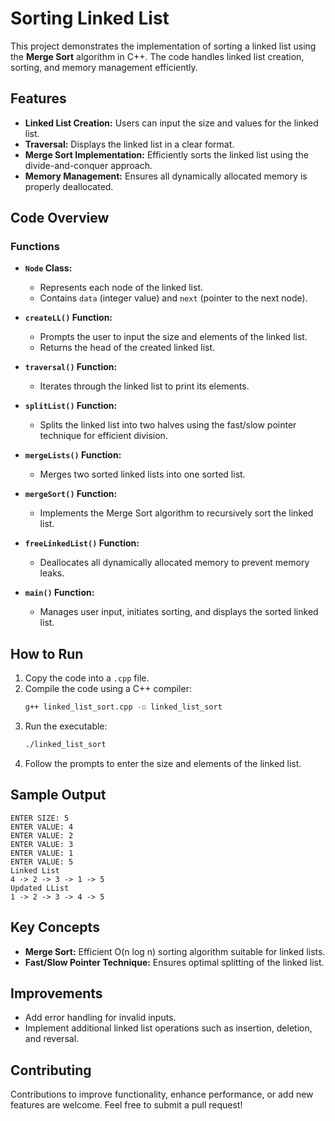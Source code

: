 # Sorting Linked List

This project demonstrates the implementation of sorting a linked list using the **Merge Sort** algorithm in C++. 
The code handles linked list creation, sorting, and memory management efficiently.

## Features
- **Linked List Creation:** Users can input the size and values for the linked list.
- **Traversal:** Displays the linked list in a clear format.
- **Merge Sort Implementation:** Efficiently sorts the linked list using the divide-and-conquer approach.
- **Memory Management:** Ensures all dynamically allocated memory is properly deallocated.

## Code Overview
### Functions
- **`Node` Class:**
  - Represents each node of the linked list.
  - Contains `data` (integer value) and `next` (pointer to the next node).

- **`createLL()` Function:**
  - Prompts the user to input the size and elements of the linked list.
  - Returns the head of the created linked list.

- **`traversal()` Function:**
  - Iterates through the linked list to print its elements.

- **`splitList()` Function:**
  - Splits the linked list into two halves using the fast/slow pointer technique for efficient division.

- **`mergeLists()` Function:**
  - Merges two sorted linked lists into one sorted list.

- **`mergeSort()` Function:**
  - Implements the Merge Sort algorithm to recursively sort the linked list.

- **`freeLinkedList()` Function:**
  - Deallocates all dynamically allocated memory to prevent memory leaks.

- **`main()` Function:**
  - Manages user input, initiates sorting, and displays the sorted linked list.

## How to Run
1. Copy the code into a `.cpp` file.
2. Compile the code using a C++ compiler:
   ```bash
   g++ linked_list_sort.cpp -o linked_list_sort
   ```
3. Run the executable:
   ```bash
   ./linked_list_sort
   ```
4. Follow the prompts to enter the size and elements of the linked list.

## Sample Output
```
ENTER SIZE: 5
ENTER VALUE: 4
ENTER VALUE: 2
ENTER VALUE: 3
ENTER VALUE: 1
ENTER VALUE: 5
Linked List
4 -> 2 -> 3 -> 1 -> 5
Updated LList
1 -> 2 -> 3 -> 4 -> 5
```

## Key Concepts
- **Merge Sort:** Efficient O(n log n) sorting algorithm suitable for linked lists.
- **Fast/Slow Pointer Technique:** Ensures optimal splitting of the linked list.

## Improvements
- Add error handling for invalid inputs.
- Implement additional linked list operations such as insertion, deletion, and reversal.

## Contributing
Contributions to improve functionality, enhance performance, or add new features are welcome. Feel free to submit a pull request!
